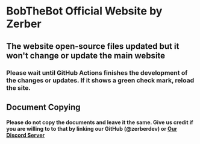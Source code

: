 # BobTheBot Official Website by Zerber 

## The website open-source files updated but it won't change or update the main website
### Please wait until GitHub Actions finishes the development of the changes or updates. If it shows a green check mark, reload the site.

## Document Copying
#### Please do not copy the documents and leave it the same. Give us credit if you are willing to to that by linking our GitHub (@zerberdev) or [Our Discord Server](https://discord.gg/ftetwwpv47)
